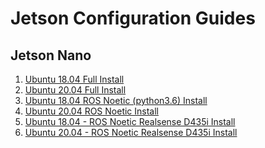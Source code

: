 # Jetson Configuration Guides

## Jetson Nano

1. [Ubuntu 18.04 Full Install](/ubuntu-18-04-install.md])
2. [Ubuntu 20.04 Full Install]()
3. [Ubuntu 18.04 ROS Noetic (python3.6) Install]()
4. [Ubuntu 20.04 ROS Noetic Install]()
5. [Ubuntu 18.04 - ROS Noetic Realsense D435i Install]()
6. [Ubuntu 20.04 - ROS Noetic Realsense D435i Install]()
